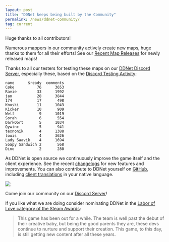 ```yaml
---
layout: post
title: "DDNet keeps being built by the Community"
permalink: /news/ddnet-community/
tag: current
---
```

Huge thanks to all contributors!

Numerous mappers in our community actively create new maps, huge thanks to them for all their efforts! See our [Recent Map Releases](https://ddnet.tw/releases/) for newly released maps!

Thanks to all our testers for testing these maps on our [DDNet Discord Server](https://ddnet.tw/discord), especially these, based on the [Discord Testing Activity](https://ddnet.tw/testlogs/):
```
name      $ready  comments
Cøke          76      3653
Ravie         33      1992
jao           28      3844
174           17       498
Knuski        11      1043
Kicker        10       909
Welf           9      1019
Sorah          6       554
DarkOort       5      1034
Qywinc         5       941
texnonik       4      1388
louis          4      3626
Lady Saavik    4      1694
Soapy Sandwich 2       568
Dino           2       280
```
As DDNet is open source we continuously improve the game itself and the client experience. See the recent [changelogs](https://ddnet.tw/downloads/) for new features and improvements. You can also contribute to DDNet yourself on [GitHub](https://github.com/ddnet/ddnet), including [client translations](https://ddnet.tw/news/client-translations/) in your native language.

<img class="demo" src="/code-changes.png" />

Come join our community on our [Discord Server](https://ddnet.tw/discord)!

If you like what we are doing consider nominating DDNet in the [Labor of Love category of the Steam Awards](https://store.steampowered.com/news/app/412220/view/3102413283516200193):
> This game has been out for a while. The team is well past the debut of their creative baby, but being the good parents they are, these devs continue to nurture and support their creation. This game, to this day, is still getting new content after all these years.
